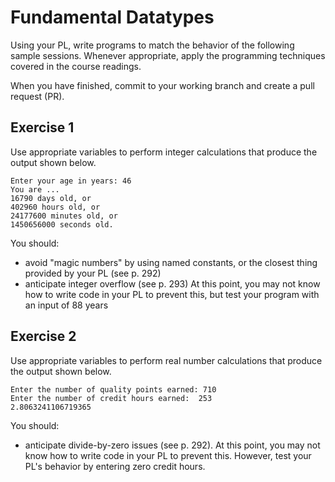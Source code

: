 # Fundamental Datatypes

Using your PL, write programs to match the behavior of the following sample sessions. Whenever appropriate, apply the programming techniques covered in the course readings.

When you have finished, commit to your working branch and create a pull request (PR).

## Exercise 1

Use appropriate variables to perform integer calculations that produce the output shown below.
```
Enter your age in years: 46
You are ...
16790 days old, or
402960 hours old, or
24177600 minutes old, or
1450656000 seconds old.
```

You should:

- avoid "magic numbers" by using named constants, or the closest thing provided by your PL (see p. 292)
- anticipate integer overflow (see p. 293) At this point, you may not know how to write code in your PL to prevent this, but test your program with an input of 88 years 

## Exercise 2

Use appropriate variables to perform real number calculations that produce the output shown below.
```
Enter the number of quality points earned: 710
Enter the number of credit hours earned:  253
2.8063241106719365
```

You should:

- anticipate divide-by-zero issues (see p. 292). At this point, you may not know how to write code in your PL to prevent this. However, test your PL's behavior by entering zero credit hours.

